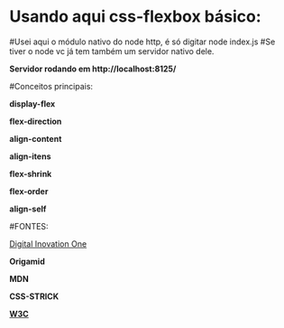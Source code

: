 # Usando aqui css-flexbox básico:

#Usei aqui o módulo nativo do node http, é só digitar node index.js
#Se tiver o node vc já tem também um servidor nativo dele.

**Servidor rodando em http://localhost:8125/**

#Conceitos principais:

**display-flex**

**flex-direction**

**align-content**

**align-itens**

**flex-shrink**

**flex-order**

**align-self**

#FONTES:

[Digital Inovation One](https://digitalinnovation.one)

**Origamid**

**MDN**

**CSS-STRICK**

[**W3C**](https://www.w3.org/standards/webdesign/htmlcss)




